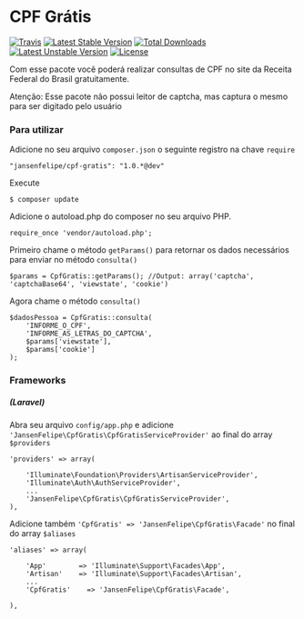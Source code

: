 # CPF Grátis
[![Travis](https://travis-ci.org/jansenfelipe/cpf-gratis.svg?branch=1.0)](https://travis-ci.org/jansenfelipe/cpf-gratis)
[![Latest Stable Version](https://poser.pugx.org/jansenfelipe/cpf-gratis/v/stable.svg)](https://packagist.org/packages/jansenfelipe/cpf-gratis) [![Total Downloads](https://poser.pugx.org/jansenfelipe/cpf-gratis/downloads.svg)](https://packagist.org/packages/jansenfelipe/cpf-gratis) [![Latest Unstable Version](https://poser.pugx.org/jansenfelipe/cpf-gratis/v/unstable.svg)](https://packagist.org/packages/jansenfelipe/cpf-gratis) [![License](https://poser.pugx.org/jansenfelipe/cpf-gratis/license.svg)](https://packagist.org/packages/jansenfelipe/cpf-gratis)


Com esse pacote você poderá realizar consultas de CPF no site da Receita Federal do Brasil gratuitamente.

Atenção: Esse pacote não possui leitor de captcha, mas captura o mesmo para ser digitado pelo usuário

### Para utilizar

Adicione no seu arquivo `composer.json` o seguinte registro na chave `require`

    "jansenfelipe/cpf-gratis": "1.0.*@dev"

Execute

    $ composer update
    
Adicione o autoload.php do composer no seu arquivo PHP.

    require_once 'vendor/autoload.php';  

Primeiro chame o método `getParams()` para retornar os dados necessários para enviar no método `consulta()` 

    $params = CpfGratis::getParams(); //Output: array('captcha', 'captchaBase64', 'viewstate', 'cookie')

Agora chame o método `consulta()`

    $dadosPessoa = CpfGratis::consulta(
        'INFORME_O_CPF',
        'INFORME_AS_LETRAS_DO_CAPTCHA',
        $params['viewstate'],
        $params['cookie']
    );

### Frameworks

##### (Laravel)

Abra seu arquivo `config/app.php` e adicione `'JansenFelipe\CpfGratis\CpfGratisServiceProvider'` ao final do array `$providers`

    'providers' => array(

        'Illuminate\Foundation\Providers\ArtisanServiceProvider',
        'Illuminate\Auth\AuthServiceProvider',
        ...
        'JansenFelipe\CpfGratis\CpfGratisServiceProvider',
    ),

Adicione também `'CpfGratis' => 'JansenFelipe\CpfGratis\Facade'` no final do array `$aliases`

    'aliases' => array(

        'App'        => 'Illuminate\Support\Facades\App',
        'Artisan'    => 'Illuminate\Support\Facades\Artisan',
        ...
        'CpfGratis'    => 'JansenFelipe\CpfGratis\Facade',

    ),